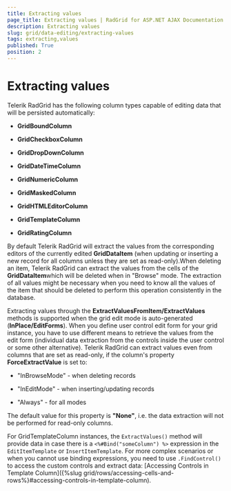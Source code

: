 ```yaml
---
title: Extracting values
page_title: Extracting values | RadGrid for ASP.NET AJAX Documentation
description: Extracting values
slug: grid/data-editing/extracting-values
tags: extracting,values
published: True
position: 2
---
```


# Extracting values

Telerik RadGrid has the following column types capable of editing data that will be persisted automatically:

* **GridBoundColumn**

* **GridCheckboxColumn**

* **GridDropDownColumn**

* **GridDateTimeColumn**

* **GridNumericColumn**

* **GridMaskedColumn**

* **GridHTMLEditorColumn**

* **GridTemplateColumn**

* **GridRatingColumn**

By default Telerik RadGrid will extract the values from the corresponding editors of the currently edited **GridDataItem** (when updating or inserting a new record for all columns unless they are set as read-only).When deleting an item, Telerik RadGrid can extract the values from the cells of the **GridDataItem**which will be deleted when in "Browse" mode. The extraction of all values might be necessary when you need to know all the values of the item that should be deleted to perform this operation consistently in the database.

Extracting values through the **ExtractValuesFromItem/ExtractValues** methods is supported when the grid edit mode is auto-generated (**InPlace/EditForms**). When you define user control edit form for your grid instance, you have to use different means to retrieve the values from the edit form (individual data extraction from the controls inside the user control or some other alternative). Telerik RadGrid can extract values even from columns that are set as read-only, if the column's property **ForceExtractValue** is set to:

* "InBrowseMode" - when deleting records

* "InEditMode" - when inserting/updating records

* "Always" - for all modes

The default value for this property is **"None"**, i.e. the data extraction will not be performed for read-only columns.

For GridTemplateColumn instances, the `ExtractValues()` method will provide data in case there is a `<%#Bind("someColumn") %>` expression in the `EditItemTemplate` or `InsertItemTemplate`. For more complex scenarios or when you cannot use binding expressions, you need to use `.FindControl()` to access the custom controls and extract data: [Accessing Controls in Template Column]({%slug grid/rows/accessing-cells-and-rows%}#accessing-controls-in-template-column).
